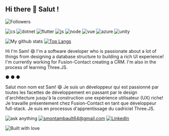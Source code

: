 ## Hi there 👋 Salut !

![Followers](https://img.shields.io/github/followers/MysticFragilist?style=social)

![cs](https://img.shields.io/badge/C%23-239120?style=for-the-badge&logo=c-sharp&logoColor=white)
![dotnet](https://img.shields.io/badge/.NET-5C2D91?style=for-the-badge&logo=.net&logoColor=white)
![flutter](https://img.shields.io/badge/Flutter-02569B?style=for-the-badge&logo=flutter&logoColor=white)
![js](https://img.shields.io/badge/JavaScript-323330?style=for-the-badge&logo=javascript&logoColor=F7DF1E)
![node](https://img.shields.io/badge/Node.js-43853D?style=for-the-badge&logo=node.js&logoColor=white)
![vue](https://img.shields.io/badge/Vue.js-35495E?style=for-the-badge&logo=vue.js&logoColor=4FC08D)
![azure](https://img.shields.io/badge/Microsoft_Azure-0089D6?style=for-the-badge&logo=microsoft-azure&logoColor=white)
![unity](https://img.shields.io/badge/Unity-100000?style=for-the-badge&logo=unity&logoColor=white)

![My github stats](https://github-readme-stats.vercel.app/api?username=MysticFragilist&hide=stars&count_private=true&show_icons=true&theme=tokyonight&show_icons=true)
[![Top Langs](https://github-readme-stats.vercel.app/api/top-langs/?username=MysticFragilist&layout=compact&theme=tokyonight)](https://github.com/anuraghazra/github-readme-stats)


Hi I'm Sam! 😄 I'm a software developer who is passionate about a lot of things from designing a database structure to building a rich UI experience! I'm currently working for Fusion-Contact creating a CRM. I'm also in the process of learning Three.JS.

● ● ●

Salut mon nom est Sam! 😄 Je suis un développeur qui est passionné par toutes les facettes de développement en passant par le design d'architecture jusqu'à la construction une expérience utilisateur (UX) riche! Je travaille présentement chez Fusion-Contact en tant que développeur full-stack. Je suis en processus d'apprentissage du cadriciel Three.JS.


![ask anything](https://img.shields.io/badge/Ask%20me-anything-1abc9c.svg)
<a href="mailto:smontambault64@gmail.com">![smontambault64@gmail.com](https://img.shields.io/badge/Gmail-D14836?style=flat-square&logo=gmail&logoColor=white)</a>
<a href="https://www.linkedin.com/in/samuel-montambault-62b543114/">![LinkedIn](https://img.shields.io/badge/LinkedIn-0077B5?style=flat-square&logo=linkedin&logoColor=white)</a>

![Built with love](http://ForTheBadge.com/images/badges/built-by-developers.svg)
